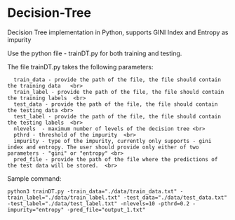 # Decision-Tree
Decision Tree implementation in Python, supports GINI Index and Entropy as impurity

Use the python file - trainDT.py for both training and testing.

The file trainDT.py takes the following parameters: <br>

      train_data - provide the path of the file, the file should contain the training data   <br>
      train_label - provide the path of the file, the file should contain the training labels  <br>
      test_data - provide the path of the file, the file should contain the testing data <br>
      test_label - provide the path of the file, the file should contain the testing labels  <br>
      nlevels  - maximum number of levels of the decision tree <br>
      pthrd - threshold of the impurity  <br>
      impurity - type of the impurity, currently only supports - gini index and entropy. The user should provide only either of two parameters - "gini" or "entropy" <br>
      pred_file - provide the path of the file where the predictions of the test data will be stored.  <br>

Sample command: 
~~~
python3 trainDT.py -train_data="./data/train_data.txt" -train_label="./data/train_label.txt" -test_data="./data/test_data.txt" -test_label="./data/test_label.txt" -nlevels=10 -pthrd=0.2 -impurity="entropy" -pred_file="output_1.txt"
~~~
